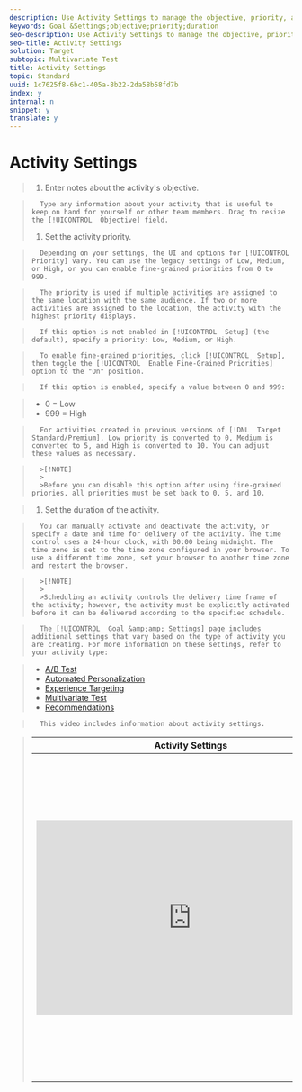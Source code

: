 ```yaml
---
description: Use Activity Settings to manage the objective, priority, and duration of your activities.
keywords: Goal &Settings;objective;priority;duration
seo-description: Use Activity Settings to manage the objective, priority, and duration of your activities.
seo-title: Activity Settings
solution: Target
subtopic: Multivariate Test
title: Activity Settings
topic: Standard
uuid: 1c7625f8-6bc1-405a-8b22-2da58b58fd7b
index: y
internal: n
snippet: y
translate: y
---
```


# Activity Settings


>1. Enter notes about the activity's objective.

>       Type any information about your activity that is useful to keep on hand for yourself or other team members. Drag to resize the [!UICONTROL  Objective] field. 
>1. Set the activity priority.

>       Depending on your settings, the UI and options for [!UICONTROL  Priority] vary. You can use the legacy settings of Low, Medium, or High, or you can enable fine-grained priorities from 0 to 999. 

>       The priority is used if multiple activities are assigned to the same location with the same audience. If two or more activities are assigned to the location, the activity with the highest priority displays. 

>       If this option is not enabled in [!UICONTROL  Setup] (the default), specify a priority: Low, Medium, or High. 

>       To enable fine-grained priorities, click [!UICONTROL  Setup], then toggle the [!UICONTROL  Enable Fine-Grained Priorities] option to the "On" position. 

>       If this option is enabled, specify a value between 0 and 999: 

>    
>    * 0 = Low
>    * 999 = High


>       For activities created in previous versions of [!DNL  Target Standard/Premium], Low priority is converted to 0, Medium is converted to 5, and High is converted to 10. You can adjust these values as necessary. 


>       >[!NOTE]
>       >
>       >Before you can disable this option after using fine-grained priories, all priorities must be set back to 0, 5, and 10.

>1. Set the duration of the activity.

>       You can manually activate and deactivate the activity, or specify a date and time for delivery of the activity. The time control uses a 24-hour clock, with 00:00 being midnight. The time zone is set to the time zone configured in your browser. To use a different time zone, set your browser to another time zone and restart the browser. 


>       >[!NOTE]
>       >
>       >Scheduling an activity controls the delivery time frame of the activity; however, the activity must be explicitly activated before it can be delivered according to the specified schedule.


>       The [!UICONTROL  Goal &amp;amp; Settings] page includes additional settings that vary based on the type of activity you are creating. For more information on these settings, refer to your activity type: 

>    
>    * [ A/B Test ](r_ab_goals_and_settings.md#reference_B25389FD6F3A4989801E740364B089CC)
>    * [ Automated Personalization ](t_automated_personalization.md#task_8AAF837796D74CF893CA2F88BA1491C9)
>    * [ Experience Targeting ](r_xt_goals_and_settings.md#reference_B25389FD6F3A4989801E740364B089CC)
>    * [ Multivariate Test ](r_goals_and_settings.md#reference_B25389FD6F3A4989801E740364B089CC)
>    * [ Recommendations ](r_recs_activity_settings.md#reference_3FDA8388CEEC4159949151C1829E2FBB)


>       This video includes information about activity settings. 



>    <table id="table_A3A70CC0C9F54131BB9F098B4DA8C9D6"> 
 <thead> 
  <tr> 
   <th class="entry" colspan="2"> Activity Settings </th> 
   <th colname="col3" class="entry"> 3:02 </th> 
  </tr> 
 </thead>
 <tbody> 
  <tr> 
   <td colspan="2"> 
    <div width="550" class="video-iframe"> 
     <iframe src="https://www.youtube.com/embed/6XNEM8tUADo/" frameborder="0" webkitallowfullscreen="true" mozallowfullscreen="true" oallowfullscreen="true" msallowfullscreen="true" allowfullscreen="allowfullscreen" scrolling="no" width="550" height="345">https://www.youtube.com/embed/6XNEM8tUADo/</iframe>
    </div> </td> 
   <td colname="col3"> <p> 
     <ul id="ul_FF4FEC7BC7A34461BAA54FBE18A8E63B"> 
      <li id="li_7D6D4CB2E771430F84D2B658F8611532"> <p>Enter an objective for your activity </p> </li> 
      <li id="li_61D9DDCD3AFB40E2BC55AFED5CD6C405"> <p>Set the priority level of your activities </p> </li> 
      <li id="li_745F20CC95DF4BE48173991CB42EC50A"> <p>Schedule activity start and end times </p> </li> 
      <li id="li_699D4D5D089A4FB7BA4C5E95337AC34A"> <p>Add audiences for reporting to create report filters </p> </li> 
      <li id="li_0EDDBA5E70B54F22A76F1D6D722914BE"> <p>Enter notes for your activities </p> </li> 
     </ul> </p> </td> 
  </tr> 
 </tbody> 
</table>

